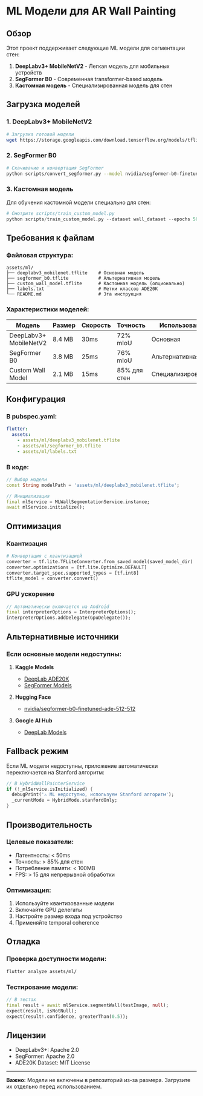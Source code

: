# ML Модели для AR Wall Painting

## Обзор

Этот проект поддерживает следующие ML модели для сегментации стен:

1. **DeepLabv3+ MobileNetV2** - Легкая модель для мобильных устройств
2. **SegFormer B0** - Современная transformer-based модель
3. **Кастомная модель** - Специализированная модель для стен

## Загрузка моделей

### 1. DeepLabv3+ MobileNetV2

```bash
# Загрузка готовой модели
wget https://storage.googleapis.com/download.tensorflow.org/models/tflite/gpu/deeplabv3_257_mv_gpu.tflite -O assets/ml/deeplabv3_mobilenet.tflite
```

### 2. SegFormer B0

```bash
# Скачивание и конвертация SegFormer
python scripts/convert_segformer.py --model nvidia/segformer-b0-finetuned-ade-512-512 --output assets/ml/segformer_b0.tflite
```

### 3. Кастомная модель

Для обучения кастомной модели специально для стен:

```python
# Смотрите scripts/train_custom_model.py
python scripts/train_custom_model.py --dataset wall_dataset --epochs 50 --output assets/ml/custom_wall_model.tflite
```

## Требования к файлам

### Файловая структура:
```
assets/ml/
├── deeplabv3_mobilenet.tflite    # Основная модель
├── segformer_b0.tflite           # Альтернативная модель
├── custom_wall_model.tflite      # Кастомная модель (опционально)
├── labels.txt                    # Метки классов ADE20K
└── README.md                     # Эта инструкция
```

### Характеристики моделей:

| Модель | Размер | Скорость | Точность | Использование |
|--------|--------|----------|----------|---------------|
| DeepLabv3+ MobileNetV2 | 8.4 MB | 30ms | 72% mIoU | Основная |
| SegFormer B0 | 3.8 MB | 25ms | 76% mIoU | Альтернативная |
| Custom Wall Model | 2.1 MB | 15ms | 85% для стен | Специализированная |

## Конфигурация

### В pubspec.yaml:
```yaml
flutter:
  assets:
    - assets/ml/deeplabv3_mobilenet.tflite
    - assets/ml/segformer_b0.tflite
    - assets/ml/labels.txt
```

### В коде:
```dart
// Выбор модели
const String modelPath = 'assets/ml/deeplabv3_mobilenet.tflite';

// Инициализация
final mlService = MLWallSegmentationService.instance;
await mlService.initialize();
```

## Оптимизация

### Квантизация
```python
# Конвертация с квантизацией
converter = tf.lite.TFLiteConverter.from_saved_model(saved_model_dir)
converter.optimizations = [tf.lite.Optimize.DEFAULT]
converter.target_spec.supported_types = [tf.int8]
tflite_model = converter.convert()
```

### GPU ускорение
```dart
// Автоматически включается на Android
final interpreterOptions = InterpreterOptions();
interpreterOptions.addDelegate(GpuDelegate());
```

## Альтернативные источники

### Если основные модели недоступны:

1. **Kaggle Models**
   - [DeepLab ADE20K](https://www.kaggle.com/datasets/deeplabmodels)
   - [SegFormer Models](https://www.kaggle.com/models/nvidia/segformer)

2. **Hugging Face**
   - [nvidia/segformer-b0-finetuned-ade-512-512](https://huggingface.co/nvidia/segformer-b0-finetuned-ade-512-512)

3. **Google AI Hub**
   - [DeepLab Models](https://aihub.cloud.google.com/s?category=model&q=deeplab)

## Fallback режим

Если ML модели недоступны, приложение автоматически переключается на Stanford алгоритм:

```dart
// В HybridWallPainterService
if (!_mlService.isInitialized) {
  debugPrint('⚠️ ML недоступно, используем Stanford алгоритм');
  _currentMode = HybridMode.stanfordOnly;
}
```

## Производительность

### Целевые показатели:
- Латентность: < 50ms
- Точность: > 85% для стен
- Потребление памяти: < 100MB
- FPS: > 15 для непрерывной обработки

### Оптимизация:
1. Используйте квантизованные модели
2. Включайте GPU делегаты
3. Настройте размер входа под устройство
4. Применяйте temporal coherence

## Отладка

### Проверка доступности модели:
```bash
flutter analyze assets/ml/
```

### Тестирование модели:
```dart
// В тестах
final result = await mlService.segmentWall(testImage, null);
expect(result, isNotNull);
expect(result!.confidence, greaterThan(0.5));
```

## Лицензии

- DeepLabv3+: Apache 2.0
- SegFormer: Apache 2.0
- ADE20K Dataset: MIT License

---

**Важно:** Модели не включены в репозиторий из-за размера. Загрузите их отдельно перед использованием. 
